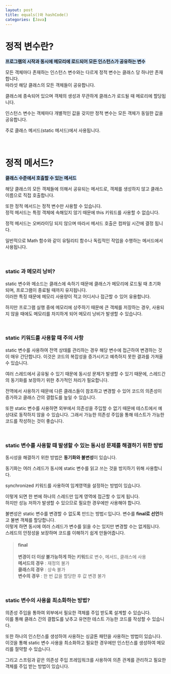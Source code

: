 ```yaml
---
layout: post
title: equals()와 hashCode()
categories: [Java]
---
```


# 정적 변수란?
<span style="background-color: #D0E4FC">**프로그램의 시작과 동시에 메모리에 로드되어 모든 인스턴스가 공유하는 변수**</span>

모든 객체마다 존재하는 인스턴스 변수와는 다르게 정적 변수는 클래스 당 하나만 존재합니다.  
따라섯 해당 클래스의 모든 객체들이 공유합니다.  
  
  
클래스에 종속되어 있으며 객체의 생성과 무관하게 클래스가 로드될 때 메로리에 할당됩니다.  
  
인스턴스 변수는 객체마다 개별적인 값을 갖지만 정적 변수는 모든 객체가 동일한 값을 공유합니다.  

주로 클래스 메서드(static 메서드)에서 사용됩니다.


<br>



# 정적 메서드?
<span style="background-color: #D0E4FC">**클래스 수준에서 호출할 수 있는 메서드**</span>
  
해당 클래스의 모든 객체들에 의해서 공유되는 메서드로, 객체를 생성하지 않고 클래스 이름으로 직접 호출합니다.  

또한 정적 메서드는 정적 변수만 사용할 수 있습니다.  
정적 메서드는 특정 객체에 속해있지 않기 때문에 this 키워드를 사용할 수 없습니다.  

정적 메서드는 오버라이딩 되지 않으며 따라서 메서드 호출은 컴파일 시간에 결정 됩니다.  

일반적으로 Math 함수와 같이 유틸리티 함수나 독립적인 작업을 수행하는 메서드에서 사용됩니다.  



<br>


### static 과 메모리 낭비?
static 변수와 메소드는 클래스에 속하기 때문에 클래스가 메모리에 로드될 때 초기화 되며, 프로그램이 종료될 때까지 유지됩니다.  
이러한 특징 때문에 메모리 사용량이 적고 어디서나 접근할 수 있어 유용합니다.  

하지만 프로그램 실행 중에 메모리에 상주하기 때문에 큰 객체를 저장하는 경우, 사용되지 않을 때에도 메모리를 차지하게 되어 메모리 낭비가 발생할 수 있습니다.  



<br>



### static 키워드를 사용할 때 주의 사항
static 변수를 사용하여 전역 상태를 관리하는 경우 해당 변수에 접근하여 변경하는 것이 매우 간단합니다.
이것은 코드의 복잡성을 증가시키고 예측하지 못한 결과를 가져올 수 있습니다.  
  
여러 스레드에서 공유될 수 있기 때문에 동시성 문제가 발생할 수 있기 때문에, 스레드간의 동기화를 보장하기 위한
추가적인 처리가 필요합니다.  

전역에서 사용하기 때문에 다른 클래스들이 참조하고 변경할 수 있어 코드의 의존성이 증가하고 클래스 간의 결합도를 높일 수 있습니다.

또한 static 변수를 사용하면 외부에서 의존성을 주입할 수 없기 때문에 테스트에서 예상대로 동작하지
않을 수 있습니다. 그래서 가능한 의존성 주입을 통해 테스트가 가능한 코드를 작성하는 것이 좋습니다.



<br>



### static 변수를 사용할 때 발생할 수 있는 동시성 문제를 해결하기 위한 방법
동시성을 해결하기 위한 방법은 **동기화와 불변성**이 있습니다.

동기화는 여러 스레드가 동시에 static 변수를 읽고 쓰는 것을 방지하기 위해 사용합니다.  

synchronized 키워드를 사용하여 임계영역을 설정하는 방법이 있습니다. 

이렇게 되면 한 번에 하나의 스레드만 임계 영역에 접근할 수 있게 됩니다.  
하지만 성능 저하가 발생할 수 있으므로 필요한 경우에만 사용해야 합니다.  
  

불변성은 static 변수를 변경할 수 없도록 만드는 방법ㄷ입니다. 변수를 **final로 선언**하고 불변 객체를 할당합니다.  
이렇게 하면 동시에 여러 스레드가 변수를 읽을 수는 있지만 변경할 수는 없게됩니다.  
스레드의 안정성을 보장하며 코드를 이해하기 쉽게 만들어줍니다.  
  
  

> #### final
> **변경이 더 이상 불가능하게 하는 키워드**로 변수, 메서드, 클래스에 사용  
> **메서드의 경우** : 재정의 불가  
> **클래스의 경우** : 상속 불가  
> **변수의 경우** : 한 번 값을 할당한 후 값 변경 불가
 


<br>



### static 변수의 사용을 최소화하는 방법?
의존성 주입을 통하여 외부에서 필요한 객체를 주입 받도록 설계할 수 있습니다.  
이를 통해 클래스 간의 결합도를 낮추고 유연한 테스트 가능한 코드를 작성할 수 있습니다.  
  

또한 하나의 인스턴스를 생성하여 사용하는 싱글톤 패턴을 사용하는 방법이 있습니다.  
이것을 통해 static 변수 사용을 최소화하고 필요한 경우에만 인스턴스를 생성하여 메모리를 절약할 수 있습니다.  
  
그리고 스프링과 같은 의존성 주입 프레임워크를 사용하여 의존 관계를 관리하고 필요한 객체를 주입 받는 방법이 있습니다.